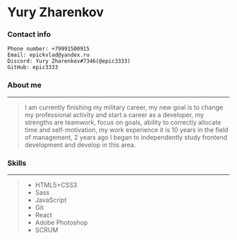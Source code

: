 # Yury Zharenkov 

### Contact info

    Phone number: +79991500915
    Email: epickvlad@yandex.ru
    Discord: Yury Zharenkov#7346(@epic3333)
    GitHub: epic3333

### About me
***
>I am currently finishing my military career, my new goal is to change my professional activity and start a career as a developer, my strengths are teamwork, focus on goals, 
ability to correctly allocate time and self-motivation, 
my work experience it is 10 years in the field of management, 2 years ago I began 
to independently study frontend development and develop in this area.

### Skills
***
>* HTML5+CSS3
>* Sass
>* JavaScript 
>* Git
>* React
>* Adobe Photoshop
>* SCRUM
